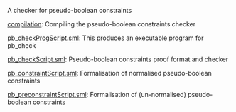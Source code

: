 A checker for pseudo-boolean constraints

[compilation](compilation):
Compiling the pseudo-boolean constraints checker

[pb_checkProgScript.sml](pb_checkProgScript.sml):
This produces an executable program for pb_check

[pb_checkScript.sml](pb_checkScript.sml):
Pseudo-boolean constraints proof format and checker

[pb_constraintScript.sml](pb_constraintScript.sml):
Formalisation of normalised pseudo-boolean constraints

[pb_preconstraintScript.sml](pb_preconstraintScript.sml):
Formalisation of (un-normalised) pseudo-boolean constraints
